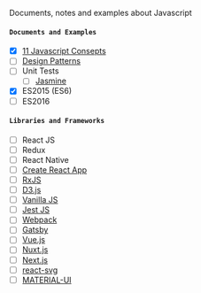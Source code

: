 Documents, notes and examples about Javascript 


#### `Documents and Examples`
- [x] [11 Javascript Consepts](./JavaScriptFeatures/README.md)
- [ ] [Design Patterns](./DesignPatterns)
- [ ] Unit Tests
    - [ ] [Jasmine](https://jasmine.github.io/)
- [x] ES2015 (ES6)
- [ ] ES2016

#### `Libraries and Frameworks` 
- [ ] React JS
- [ ] Redux
- [ ] React Native 
- [ ] [Create React App](https://create-react-app.dev/) 
- [ ] [RxJS](https://rxjs-dev.firebaseapp.com/) 
- [ ] [D3.js](https://d3js.org/) 
- [ ] [Vanilla JS](http://vanilla-js.com/) 
- [ ] [Jest JS](https://jestjs.io/en/) 
- [ ] [Webpack](https://webpack.js.org/) 
- [ ] [Gatsby](https://www.gatsbyjs.org/) 
- [ ] [Vue.js](https://vuejs.org/) 
- [ ] [Nuxt.js](https://nuxtjs.org/) 
- [ ] [Next.js](https://nextjs.org/) 
- [ ] [react-svg](https://github.com/tanem/react-svg) 
- [ ] [MATERIAL-UI](https://material-ui.com/) 
